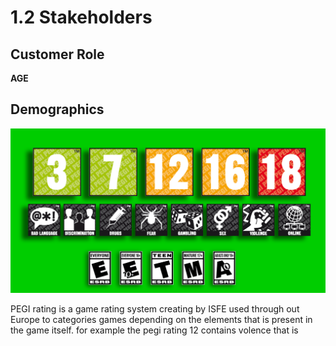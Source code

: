 # 1.2 Stakeholders

## Customer Role

**AGE**



## Demographics



![](../.gitbook/assets/image.png)

PEGI rating is a game rating system creating by ISFE used through out Europe to categories   games depending on the elements that is present in the game itself. for example the pegi rating 12 contains volence that is &#x20;






